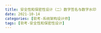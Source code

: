 ```yaml
---
title: 安全性和保密性设计（二）数字签名与数字水印
date: 2021-10-14
categories: [软考-系统架构设计师]
tags: [软考-安全性和保密性设计]
---
```


